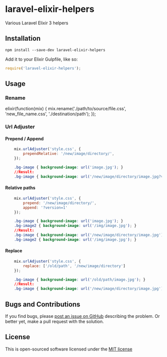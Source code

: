 # laravel-elixir-helpers
Various Laravel Elixir 3 helpers 


## Installation

`npm install --save-dev laravel-elixir-helpers`

Add it to your Elixir Gulpfile, like so:

```javascript
require('laravel-elixir-helpers');
```


## Usage

### Rename
elixir(function(mix) {
   mix.rename('./path/to/source/file.css', 'new_file_name.css', './destination/path');
});

### Url Adjuster

#### Prepend / Append
```javascript
    mix.urlAdjuster('style.css', {
        prependRelative: '/new/image/directory/',
    });
```
```css
    .bg-image { background-image: url('image.jpg'); }
    //Result:
    .bg-image { background-image: url('/new/image/directory/image.jpg?version=1'); }
```
#### Relative paths
```javascript
    mix.urlAdjuster('style.css', {
        prepend: '/new/image/directory/',
        append: '?version=1'
    });
```
```css
    .bg-image { background-image: url('image.jpg'); }
    .bg-image2 { background-image: url('/img/image.jpg'); }
    //Result:
    .bg-image { background-image: url('/new/image/directory/image.jpg'); }
    .bg-image2 { background-image: url('/img/image.jpg'); }
```

#### Replace
```javascript
    mix.urlAdjuster('style.css', {
        replace: ['/old/path', '/new/image/directory']
    });
```
```css
    .bg-image { background-image: url('/old/path/image.jpg'); }
    //Result:
    .bg-image { background-image: url('/new/image/directory/image.jpg'); }
```

## Bugs and Contributions

If you find bugs, please [post an issue on GitHub](https://github.com/DarkaOnLine/laravel-elixir-helpers/issues) describing the problem.
Or better yet, make a pull request with the solution.

## License

This is open-sourced software licensed under the [MIT license](http://opensource.org/licenses/MIT)
